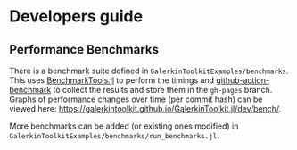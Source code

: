 # Developers guide

## Performance Benchmarks
There is a benchmark suite defined in `GalerkinToolkitExamples/benchmarks`. This uses [BenchmarkTools.jl](https://github.com/JuliaCI/BenchmarkTools.jl) to perform the timings
and [github-action-benchmark](https://github.com/benchmark-action/github-action-benchmark) to collect the results and store them in the `gh-pages` branch. Graphs of performance
changes over time (per commit hash) can be viewed here: <https://galerkintoolkit.github.io/GalerkinToolkit.jl/dev/bench/>.

More benchmarks can be added (or existing ones modified) in `GalerkinToolkitExamples/benchmarks/run_benchmarks.jl`.
